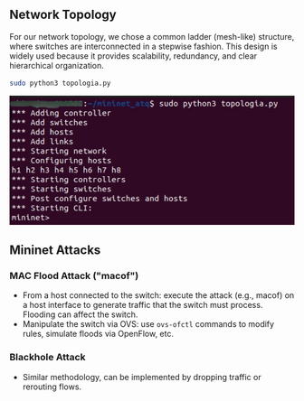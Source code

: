 ## Network Topology
For our network topology, we chose a common ladder (mesh-like) structure, where switches are interconnected in a stepwise fashion. This design is widely used because it provides scalability, redundancy, and clear hierarchical organization.

```bash
sudo python3 topologia.py
```
![topologia terminal](images/topologia_no_terminal.jpeg)







## Mininet Attacks

### MAC Flood Attack ("macof")

- From a host connected to the switch: execute the attack (e.g., macof) on a host interface to generate traffic that the switch must process. Flooding can affect the switch.  
- Manipulate the switch via OVS: use `ovs-ofctl` commands to modify rules, simulate floods via OpenFlow, etc.

### Blackhole Attack

- Similar methodology, can be implemented by dropping traffic or rerouting flows.
